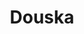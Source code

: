 ---
layout: place
title: "Douska"
permalink: /new-york/new-york/douska.html
stateAbbr: NY
stateName: New York
cityName: New York
place_id: ChIJN2P817hZwokRy8cUeMS_ETk
photos:
  - name: >-
      places/ChIJN2P817hZwokRy8cUeMS_ETk/photos/AeeoHcL5gMAC1PFxo3jv5rNuSE5ITdnSCef4gWEuKav7cD3_KPTIO5p4Z7zLM89MfL5nec_RsaO2Y9OW5SgPJGkkoVAO_TLJM7NOecQPW4KiJX9UZmURVnzJSoKVWEsnu-mliTHfKwMgeulNMqF76X_aWbFqStYzt3OASOKRE-cRZQGzuT5Ndnsopzqpvg1mFY2DMcxECMB1s7jzQJWTMPWeZPQ8XgGFzVYSapOYd53ls0DdyJwt6-n11sArDYcAWqiZ94pm3IFEkgs_-c902bM423a0CLAYlpdK8-3AxlwpBXPN5Q
    widthPx: 3024
    heightPx: 3024
    authorAttributions:
      - displayName: Douska
        uri: https://maps.google.com/maps/contrib/115153021786298058675
        photoUri: >-
          https://lh3.googleusercontent.com/a-/ALV-UjV9bzxVS8So-rKT3AQtS716CBVuyqI0MsW8ZbfwVGO_hfHHxr4=s100-p-k-no-mo
    flagContentUri: >-
      https://www.google.com/local/imagery/report/?cb_client=maps_api_places.places_api&image_key=!1e10!2sAF1QipPfYuQ_mazpg7uMmy7bCM3SRGQRygQa5xJ6EbqM&hl=en-US
    googleMapsUri: >-
      https://www.google.com/maps/place//data=!3m4!1e2!3m2!1sAF1QipPfYuQ_mazpg7uMmy7bCM3SRGQRygQa5xJ6EbqM!2e10!4m2!3m1!1s0x89c259b8d7fc6337:0x3911bfc47814c7cb
  - name: >-
      places/ChIJN2P817hZwokRy8cUeMS_ETk/photos/AeeoHcIqYXGjnUd5_X6KGFelV6ZOWyLakZa4PL72-cQGIXUu4E8L7NWn5YWXdUzgRLBSzp1NDSpG3VtnjNj91DdxwTn7koITZWeY9xmoAsPynJZt41MFdNvR9h_bmvGTPnks9mOZrXM-imtRgZA4XvyjU4VmgjSw-9Tb3jg0frIMKN_1sAAH1bofWZ7sFSaur-Rpjr6bkGEQyyzhKpU9LtVDWKaV12ddNyjzqCU5_WpeXvf6dtrEC6Rg0hS95vBNOR9dgTP2ZaylPxrVhqfCOc7oVIOCg4wx2_KoCDkjEU6yZpAhuA
    widthPx: 800
    heightPx: 800
    authorAttributions:
      - displayName: Douska
        uri: https://maps.google.com/maps/contrib/115153021786298058675
        photoUri: >-
          https://lh3.googleusercontent.com/a-/ALV-UjV9bzxVS8So-rKT3AQtS716CBVuyqI0MsW8ZbfwVGO_hfHHxr4=s100-p-k-no-mo
    flagContentUri: >-
      https://www.google.com/local/imagery/report/?cb_client=maps_api_places.places_api&image_key=!1e10!2sAF1QipN2yyWY_1oaj5brw_drOmMgOFDp8hLY1c-ZocwK&hl=en-US
    googleMapsUri: >-
      https://www.google.com/maps/place//data=!3m4!1e2!3m2!1sAF1QipN2yyWY_1oaj5brw_drOmMgOFDp8hLY1c-ZocwK!2e10!4m2!3m1!1s0x89c259b8d7fc6337:0x3911bfc47814c7cb
  - name: >-
      places/ChIJN2P817hZwokRy8cUeMS_ETk/photos/AeeoHcKMykkszNQEZ5ZhbfLRl8xExepfv5pLlkW4j3HK8bxeaUJsJI_fNQ7wxsfwZAS8Wt-9yxu92goCRcQQ9oFBSE5K0jJLQtRD_Y1Jjs2OcpHdauuawI98wHV0MnKyhY_BiUKXZPSGQetdqmb_vmMg9uMy7NT6YaHvBtxe3TEz9YzM0qWYdupvWm-DSqePSoDb3OWHoCiZX8Pe-sqRMK0W10Ejim02hFA4rDU4ALhJYBPk5rhsoHR6h9AnjwpEYTqtBJEPhCN063Kyju7ib_3lN-QUsGJ6N5fC3DMvmRAIe8HFeA
    widthPx: 3024
    heightPx: 3024
    authorAttributions:
      - displayName: Douska
        uri: https://maps.google.com/maps/contrib/115153021786298058675
        photoUri: >-
          https://lh3.googleusercontent.com/a-/ALV-UjV9bzxVS8So-rKT3AQtS716CBVuyqI0MsW8ZbfwVGO_hfHHxr4=s100-p-k-no-mo
    flagContentUri: >-
      https://www.google.com/local/imagery/report/?cb_client=maps_api_places.places_api&image_key=!1e10!2sAF1QipOS_ICOhqDgVXbW9wiCwcHfHyJZKs9Q4HmEzLXD&hl=en-US
    googleMapsUri: >-
      https://www.google.com/maps/place//data=!3m4!1e2!3m2!1sAF1QipOS_ICOhqDgVXbW9wiCwcHfHyJZKs9Q4HmEzLXD!2e10!4m2!3m1!1s0x89c259b8d7fc6337:0x3911bfc47814c7cb
  - name: >-
      places/ChIJN2P817hZwokRy8cUeMS_ETk/photos/AeeoHcLdfgt94X95T8yJv6NeifYDMRH3JLxhf-U3aFiY-z0qvUnmTM36fVfrLa6dM9K9RDvlN9rB_eJK0mOxTPO_e3AM_MnQUH_LA7TV0tNghtDwEykUn-OpuLdpqW_r5I3p_9msvEdNmg9k0YDUMu3LKz5KQ6CZejFSwqQcpTTIU31fk83DQ9e_RZ3k0WziQvpth0jFigne0NqnpajnyryyPfuWWaY7URLtQNwhqzpDLnKw_2KkTEMY7xLYCvn1UqGHB0-NY0KH0pyXVuCSc6D_Xv5atAYGDLFksn-BlAuOv8ydCg
    widthPx: 800
    heightPx: 800
    authorAttributions:
      - displayName: Douska
        uri: https://maps.google.com/maps/contrib/115153021786298058675
        photoUri: >-
          https://lh3.googleusercontent.com/a-/ALV-UjV9bzxVS8So-rKT3AQtS716CBVuyqI0MsW8ZbfwVGO_hfHHxr4=s100-p-k-no-mo
    flagContentUri: >-
      https://www.google.com/local/imagery/report/?cb_client=maps_api_places.places_api&image_key=!1e10!2sAF1QipPjDuFaOboQA6YMCM85beeE1-xCzVNMcSL7A4cj&hl=en-US
    googleMapsUri: >-
      https://www.google.com/maps/place//data=!3m4!1e2!3m2!1sAF1QipPjDuFaOboQA6YMCM85beeE1-xCzVNMcSL7A4cj!2e10!4m2!3m1!1s0x89c259b8d7fc6337:0x3911bfc47814c7cb
  - name: >-
      places/ChIJN2P817hZwokRy8cUeMS_ETk/photos/AeeoHcJzTybbn3KAV8CG3HyaS20Q-l7q1jKMVOZ1CFadPvc6Muc74DODP1xABhQB-3y9I2oPFR02h4i801a_qL3p991hG4eX3FSD91SHwwv0pFPIe_zfDDYJyZI6FG0S0m9CIPAsb1z-OdbbG1AFzP-mxqKCIhJJww-ym2chnAyc5RqfqMH9Rqpizo_5m7kelkGPjLQKVw4pjV1Qtu8HHXGFPRZIv13TTpwc4S0oHk9aGp6al6JeCZj6VIpo2Q8ASrNBEWwniesCtvGHoC3wB2Z1lN4H99wEZJmkrJiJ0qluDCRV5buoSS-qk6Wgvqr8Mufhtvfa4adLCfjp2DExmsrpuSfV1wjpp2Hj-0pKK8lyPqvncOMeTsHeHRApOuZwawkCiTgkPRHp9q5Y6Sb-pmC0IH14f0GWO7cU3Rvq8iLt8hKs-Q
    widthPx: 1024
    heightPx: 768
    authorAttributions:
      - displayName: Jason Zhang
        uri: https://maps.google.com/maps/contrib/108832832530824433507
        photoUri: >-
          https://lh3.googleusercontent.com/a-/ALV-UjUrbMKW0wcb_aX3GpyPyUhidbpCkYmnr5O36AnsgUYDPfgcyjPd=s100-p-k-no-mo
    flagContentUri: >-
      https://www.google.com/local/imagery/report/?cb_client=maps_api_places.places_api&image_key=!1e10!2sCIHM0ogKEICAgIDaqdGRAw&hl=en-US
    googleMapsUri: >-
      https://www.google.com/maps/place//data=!3m4!1e2!3m2!1sCIHM0ogKEICAgIDaqdGRAw!2e10!4m2!3m1!1s0x89c259b8d7fc6337:0x3911bfc47814c7cb
  - name: >-
      places/ChIJN2P817hZwokRy8cUeMS_ETk/photos/AeeoHcJPZ0CvD1dDRas2abdNG3ubfeNWD-pvwLtiK9HtfQbANfuBbGgVi79lukYmDgb0RoYdHA9Lw3mVzhxaPFCU_6tg60ThO6oA9UaSzO3Y_VEdMq4jjnodt-CKJtCBy6siKxyMy4Andx7vogp8z1C3BF0Ft_jYDx1-5HXG60UrEmzx7aaB0wRHqODMSTJtTwSgguxkvvIS-ww5w1iAO_8q_eVk-n9zGr2yFquFNOIPFhfaWIDVWAngNVVv5vPlUga_J_lGaUbELsrL3XNFQU8eAGN6kivsGOWQFbKvJisRtnE8Hw
    widthPx: 800
    heightPx: 800
    authorAttributions:
      - displayName: Douska
        uri: https://maps.google.com/maps/contrib/115153021786298058675
        photoUri: >-
          https://lh3.googleusercontent.com/a-/ALV-UjV9bzxVS8So-rKT3AQtS716CBVuyqI0MsW8ZbfwVGO_hfHHxr4=s100-p-k-no-mo
    flagContentUri: >-
      https://www.google.com/local/imagery/report/?cb_client=maps_api_places.places_api&image_key=!1e10!2sAF1QipMTtQFuXazDiBGe9NhRGhxHkHhLnHs5y6qdH6Fq&hl=en-US
    googleMapsUri: >-
      https://www.google.com/maps/place//data=!3m4!1e2!3m2!1sAF1QipMTtQFuXazDiBGe9NhRGhxHkHhLnHs5y6qdH6Fq!2e10!4m2!3m1!1s0x89c259b8d7fc6337:0x3911bfc47814c7cb
  - name: >-
      places/ChIJN2P817hZwokRy8cUeMS_ETk/photos/AeeoHcKe9BgNGCnpyxwKtiUaSeCSvNfn5aCVTIDuj1FIV_RdetwxMFj-dFg6b4VZtudbEMst63RV4CHcI7aEXwKmN35K3h7SQB6udrWfMa5ZWuFNSsikE4oSiJ9rMo37NMVAQNTKVUS3OgzhvnbRIYsI9GzPNGyYGPgV6K7c8hyZDwtQaJlkOv6eJjgFpEPRmO0vwl67XOSNxl4cByeTgpKx-7T_-F3rMPN7nX690CBvi3XhsmUzLEbZQgxzl-bZrgkWbCrP1qQH-x477eg7VAiSSZqJ-BQWs7YGZ6p7YoMCWY7d3w
    widthPx: 800
    heightPx: 800
    authorAttributions:
      - displayName: Douska
        uri: https://maps.google.com/maps/contrib/115153021786298058675
        photoUri: >-
          https://lh3.googleusercontent.com/a-/ALV-UjV9bzxVS8So-rKT3AQtS716CBVuyqI0MsW8ZbfwVGO_hfHHxr4=s100-p-k-no-mo
    flagContentUri: >-
      https://www.google.com/local/imagery/report/?cb_client=maps_api_places.places_api&image_key=!1e10!2sAF1QipMgXWrRCq2sy6ehgyi1nKaYCY5lTJDWuliXqCZH&hl=en-US
    googleMapsUri: >-
      https://www.google.com/maps/place//data=!3m4!1e2!3m2!1sAF1QipMgXWrRCq2sy6ehgyi1nKaYCY5lTJDWuliXqCZH!2e10!4m2!3m1!1s0x89c259b8d7fc6337:0x3911bfc47814c7cb
  - name: >-
      places/ChIJN2P817hZwokRy8cUeMS_ETk/photos/AeeoHcK3pH_HRHnOlgkgJFnMKvrTTsZNFXgbROOyl5MhASf8O_NyNsL5snj5A8oQ6if_28Y1ojEw1FwIWP0ADNNwmaKggdy-9cy-ELp9hNHX0Gry9jed1USKPQoVspqlmjfbY9jbV-h8pkJ8AFC1b14bXTR740Ai5LNl8uPQ0qd1Ag0AopGiquPNvkDUqBqy5lfU9BQGH3EVRUeraB_U4gM9Hxyxcu2LerlmUttaOxuYxe2zVo7OY64L1p4Oe6grBJ6P4_igOIIjAtKof-xf8fxedzzXBxQa0s-LsEX8mxWyra8B7A
    widthPx: 800
    heightPx: 800
    authorAttributions:
      - displayName: Douska
        uri: https://maps.google.com/maps/contrib/115153021786298058675
        photoUri: >-
          https://lh3.googleusercontent.com/a-/ALV-UjV9bzxVS8So-rKT3AQtS716CBVuyqI0MsW8ZbfwVGO_hfHHxr4=s100-p-k-no-mo
    flagContentUri: >-
      https://www.google.com/local/imagery/report/?cb_client=maps_api_places.places_api&image_key=!1e10!2sAF1QipNOlqJCN7adViE3UT2A_O4NO-aSfCGkd6vOZuxQ&hl=en-US
    googleMapsUri: >-
      https://www.google.com/maps/place//data=!3m4!1e2!3m2!1sAF1QipNOlqJCN7adViE3UT2A_O4NO-aSfCGkd6vOZuxQ!2e10!4m2!3m1!1s0x89c259b8d7fc6337:0x3911bfc47814c7cb
  - name: >-
      places/ChIJN2P817hZwokRy8cUeMS_ETk/photos/AeeoHcLA7Ut82Y65AsrndRbInu5FmlsKhYWG2K5XrwuuL6ctN3pPWIzi6A6YlOvqBbShZBCoa2RmtYWHMq-MjadJnm34fotBFO9TRj3LOuQdF73G2LSbe6jS4yNyzSQcPXhX34PZpid_KbYLX9oDbvNYMZcRSFeDy28pl00VEmkDYshcinNwwctbY2H57kO32lcIjtSwxcqPrXljhVbQ5gkst0-Np1twhOt62EXR3uOpjpAQ12f9MyThtZDo7ca3ngDLJ2oywIE7gksimjBNoLDy5hkEdF1htW8At6-NhZkBSvgHZA
    widthPx: 800
    heightPx: 800
    authorAttributions:
      - displayName: Douska
        uri: https://maps.google.com/maps/contrib/115153021786298058675
        photoUri: >-
          https://lh3.googleusercontent.com/a-/ALV-UjV9bzxVS8So-rKT3AQtS716CBVuyqI0MsW8ZbfwVGO_hfHHxr4=s100-p-k-no-mo
    flagContentUri: >-
      https://www.google.com/local/imagery/report/?cb_client=maps_api_places.places_api&image_key=!1e10!2sAF1QipNnqAZDbtgHSXxJcftLwxB8ZpsTmt5XDGZWvS_3&hl=en-US
    googleMapsUri: >-
      https://www.google.com/maps/place//data=!3m4!1e2!3m2!1sAF1QipNnqAZDbtgHSXxJcftLwxB8ZpsTmt5XDGZWvS_3!2e10!4m2!3m1!1s0x89c259b8d7fc6337:0x3911bfc47814c7cb
  - name: >-
      places/ChIJN2P817hZwokRy8cUeMS_ETk/photos/AeeoHcKaEaLsnekDSKqBlG7iur99__QeeXLpVCzu70pLnW0UzlyVB_eUYRCcRzbTXYk0xLzs2LqELcO6yjDhl3Jp3lFA95geWt1Lcyxj8qPr7PaXZ_WFlf6LLCihzbpyKpGB8Q4yketdLUrcwlC5ovge-RPhx8QXAKvC1fiFfLzE2-DEUkw_vHTnccb7DUsvbO9fTbKlNk0aI-GPJyAACCiyO9dvlOHqZFcL2AbIQNGqtJoj7QV_yTV_WLjYngLSs4svwI4mXjgac4bifSyrd67mpSuVqg59xr62hkG-1PWZToREJg
    widthPx: 800
    heightPx: 800
    authorAttributions:
      - displayName: Douska
        uri: https://maps.google.com/maps/contrib/115153021786298058675
        photoUri: >-
          https://lh3.googleusercontent.com/a-/ALV-UjV9bzxVS8So-rKT3AQtS716CBVuyqI0MsW8ZbfwVGO_hfHHxr4=s100-p-k-no-mo
    flagContentUri: >-
      https://www.google.com/local/imagery/report/?cb_client=maps_api_places.places_api&image_key=!1e10!2sAF1QipMj-hUNdxZJvknShXhSCZexpjWFVf89vF3LWmhm&hl=en-US
    googleMapsUri: >-
      https://www.google.com/maps/place//data=!3m4!1e2!3m2!1sAF1QipMj-hUNdxZJvknShXhSCZexpjWFVf89vF3LWmhm!2e10!4m2!3m1!1s0x89c259b8d7fc6337:0x3911bfc47814c7cb
address: 63 Delancey St, New York, NY 10002, USA
street: 63 Delancey St
city: New York
state: NY
zip: '10002'
country: USA
neighborhood: null
latitude: '40.719078'
longitude: '-73.990776'
accessibility_options:
  wheelchairAccessibleParking: false
  wheelchairAccessibleRestroom: true
business_status: OPERATIONAL
name: Douska
google_maps_links:
  directionsUri: >-
    https://www.google.com/maps/dir//''/data=!4m7!4m6!1m1!4e2!1m2!1m1!1s0x89c259b8d7fc6337:0x3911bfc47814c7cb!3e0
  placeUri: https://maps.google.com/?cid=4112278785315096523
  writeAReviewUri: >-
    https://www.google.com/maps/place//data=!4m3!3m2!1s0x89c259b8d7fc6337:0x3911bfc47814c7cb!12e1
  reviewsUri: >-
    https://www.google.com/maps/place//data=!4m4!3m3!1s0x89c259b8d7fc6337:0x3911bfc47814c7cb!9m1!1b1
  photosUri: >-
    https://www.google.com/maps/place//data=!4m3!3m2!1s0x89c259b8d7fc6337:0x3911bfc47814c7cb!10e5
primary_type: Sushi Restaurant
opening_hours:
  regular: null
  current: null
secondary_opening_hours:
  regular:
    weekdayDescriptions: null
    type: null
  current:
    weekdayDescriptions: null
    type: null
phone: (646) 657-0908
price_level: null
price_range: $50 &ndash; $100
rating: '4.5'
rating_count: 241
website: null
description: Snug spot for hand rolls & make-your-own platters plus omakase menus.
reviews:
  - name: >-
      places/ChIJN2P817hZwokRy8cUeMS_ETk/reviews/ChZDSUhNMG9nS0VJQ0FnSURfeS1LcEFREAE
    relativePublishTimeDescription: 2 months ago
    rating: 5
    text:
      text: >-
        The omakase was INCREDIBLE. I highly recommend sitting at the bar so you
        can get a view of the sushi making!! Amazing chefs, amazing service.
        Great quality for a good price. Don’t skip out on dessert- get the
        salted caramel mochi 😍 will definitely be coming back!!
      languageCode: en
    originalText:
      text: >-
        The omakase was INCREDIBLE. I highly recommend sitting at the bar so you
        can get a view of the sushi making!! Amazing chefs, amazing service.
        Great quality for a good price. Don’t skip out on dessert- get the
        salted caramel mochi 😍 will definitely be coming back!!
      languageCode: en
    authorAttribution:
      displayName: Molly
      uri: https://www.google.com/maps/contrib/115426508459830820635/reviews
      photoUri: >-
        https://lh3.googleusercontent.com/a-/ALV-UjWadjpLFFR4H92ThcRbA9dQHmsEsq_G6sHfsOcN3UvdWj8lxq9FKg=s128-c0x00000000-cc-rp-mo-ba2
    publishTime: '2025-01-27T04:11:04.977690Z'
    flagContentUri: >-
      https://www.google.com/local/review/rap/report?postId=ChZDSUhNMG9nS0VJQ0FnSURfeS1LcEFREAE&d=17924085&t=1
    googleMapsUri: >-
      https://www.google.com/maps/reviews/data=!4m6!14m5!1m4!2m3!1sChZDSUhNMG9nS0VJQ0FnSURfeS1LcEFREAE!2m1!1s0x89c259b8d7fc6337:0x3911bfc47814c7cb
  - name: >-
      places/ChIJN2P817hZwokRy8cUeMS_ETk/reviews/ChZDSUhNMG9nS0VJQ0FnSUQzbC1ITk9REAE
    relativePublishTimeDescription: 4 months ago
    rating: 5
    text:
      text: >-
        It was my first time having an omakase and I’m happy I had it at Douska.
        Even though it’s a cheap omakase the service is at another level. If
        it’s crowded it may take a while for your order to be delivered but it’s
        quite efficient. The food is amazing, tastes really good and it’s quite
        fresh.
      languageCode: en
    originalText:
      text: >-
        It was my first time having an omakase and I’m happy I had it at Douska.
        Even though it’s a cheap omakase the service is at another level. If
        it’s crowded it may take a while for your order to be delivered but it’s
        quite efficient. The food is amazing, tastes really good and it’s quite
        fresh.
      languageCode: en
    authorAttribution:
      displayName: Federico Gonzalez
      uri: https://www.google.com/maps/contrib/114948451144304851543/reviews
      photoUri: >-
        https://lh3.googleusercontent.com/a-/ALV-UjWmcr5i4Fl_A1YiVH7E3Niq9a42ICOPLCgSOzlY_dr7TfSldAOiMA=s128-c0x00000000-cc-rp-mo-ba4
    publishTime: '2024-11-19T19:32:29.883292Z'
    flagContentUri: >-
      https://www.google.com/local/review/rap/report?postId=ChZDSUhNMG9nS0VJQ0FnSUQzbC1ITk9REAE&d=17924085&t=1
    googleMapsUri: >-
      https://www.google.com/maps/reviews/data=!4m6!14m5!1m4!2m3!1sChZDSUhNMG9nS0VJQ0FnSUQzbC1ITk9REAE!2m1!1s0x89c259b8d7fc6337:0x3911bfc47814c7cb
  - name: >-
      places/ChIJN2P817hZwokRy8cUeMS_ETk/reviews/ChdDSUhNMG9nS0VJQ0FnTUN3LTkzV3pRRRAB
    relativePublishTimeDescription: 3 weeks ago
    rating: 5
    text:
      text: >-
        I have been coming here for years now. I make a point to eat here
        anytime I’m in NYC. The quality has never declined. It’s just great
        quality sushi served in an unpretentious environment. I never have
        trouble getting a reservation. The toro is my absolute favorite. I did
        the omakase this time and it was wonderful and a great price ($75). I
        wanted a little bit more food so ordered one roll to share and a piece
        of toro each with my husband and we were perfectly full.
      languageCode: en
    originalText:
      text: >-
        I have been coming here for years now. I make a point to eat here
        anytime I’m in NYC. The quality has never declined. It’s just great
        quality sushi served in an unpretentious environment. I never have
        trouble getting a reservation. The toro is my absolute favorite. I did
        the omakase this time and it was wonderful and a great price ($75). I
        wanted a little bit more food so ordered one roll to share and a piece
        of toro each with my husband and we were perfectly full.
      languageCode: en
    authorAttribution:
      displayName: Sarah H
      uri: https://www.google.com/maps/contrib/108437303545325116552/reviews
      photoUri: >-
        https://lh3.googleusercontent.com/a/ACg8ocJxrCKyTfKEQySREF-d4jbIK7NDw7f5ERboaXh43gD0YjuULQ=s128-c0x00000000-cc-rp-mo-ba2
    publishTime: '2025-03-21T13:47:59.578003Z'
    flagContentUri: >-
      https://www.google.com/local/review/rap/report?postId=ChdDSUhNMG9nS0VJQ0FnTUN3LTkzV3pRRRAB&d=17924085&t=1
    googleMapsUri: >-
      https://www.google.com/maps/reviews/data=!4m6!14m5!1m4!2m3!1sChdDSUhNMG9nS0VJQ0FnTUN3LTkzV3pRRRAB!2m1!1s0x89c259b8d7fc6337:0x3911bfc47814c7cb
  - name: >-
      places/ChIJN2P817hZwokRy8cUeMS_ETk/reviews/ChZDSUhNMG9nS0VJQ0FnSUR4cFA2a0FREAE
    relativePublishTimeDescription: a year ago
    rating: 5
    text:
      text: >-
        What a great find.  Luke was our server.  He had tables inside and
        outside the restaurant including the bar area.  He was attentive and
        fantastic.  The sushi chefs were amazing as they continuously worked
        patiently and gracefully without skipping a beat throughout the evening.
        The sushi was delicious and the sake we ordered, Brooklyn Kura paired so
        elegantly with every dish.

        The restaurant is located on busy Delancey Street, but well worth the
        experience.
      languageCode: en
    originalText:
      text: >-
        What a great find.  Luke was our server.  He had tables inside and
        outside the restaurant including the bar area.  He was attentive and
        fantastic.  The sushi chefs were amazing as they continuously worked
        patiently and gracefully without skipping a beat throughout the evening.
        The sushi was delicious and the sake we ordered, Brooklyn Kura paired so
        elegantly with every dish.

        The restaurant is located on busy Delancey Street, but well worth the
        experience.
      languageCode: en
    authorAttribution:
      displayName: Mimi
      uri: https://www.google.com/maps/contrib/111596575269722500004/reviews
      photoUri: >-
        https://lh3.googleusercontent.com/a/ACg8ocLpAxNybQqdEQhjiRWrHb_9ybJRmZbm5DcQ2b06LMQtux7qPQ=s128-c0x00000000-cc-rp-mo-ba4
    publishTime: '2023-06-02T03:34:09.459534Z'
    flagContentUri: >-
      https://www.google.com/local/review/rap/report?postId=ChZDSUhNMG9nS0VJQ0FnSUR4cFA2a0FREAE&d=17924085&t=1
    googleMapsUri: >-
      https://www.google.com/maps/reviews/data=!4m6!14m5!1m4!2m3!1sChZDSUhNMG9nS0VJQ0FnSUR4cFA2a0FREAE!2m1!1s0x89c259b8d7fc6337:0x3911bfc47814c7cb
  - name: >-
      places/ChIJN2P817hZwokRy8cUeMS_ETk/reviews/ChZDSUhNMG9nS0VJQ0FnSUM3dEx2R0d3EAE
    relativePublishTimeDescription: 8 months ago
    rating: 4
    text:
      text: >-
        I really wanted to like this place more than I did. It’s a very hole in
        the wall, no frills sushi and hand roll restaurant. We had a reservation
        on a Friday night for 2 people. We arrived and had to wait in this
        awkward hallway area for a couple of minutes before just asking if we
        could sit at the bar.

        It took a very long time for someone to take our order. We ordered the
        crispy rice, tuna crudo, and a couple omakase sets. The crispy rice was
        my favorite and also the most affordable. The quality of all the food
        itself was very good but the slow service and uninviting atmosphere made
        this experience unpleasant.
      languageCode: en
    originalText:
      text: >-
        I really wanted to like this place more than I did. It’s a very hole in
        the wall, no frills sushi and hand roll restaurant. We had a reservation
        on a Friday night for 2 people. We arrived and had to wait in this
        awkward hallway area for a couple of minutes before just asking if we
        could sit at the bar.

        It took a very long time for someone to take our order. We ordered the
        crispy rice, tuna crudo, and a couple omakase sets. The crispy rice was
        my favorite and also the most affordable. The quality of all the food
        itself was very good but the slow service and uninviting atmosphere made
        this experience unpleasant.
      languageCode: en
    authorAttribution:
      displayName: Midori Grabowski
      uri: https://www.google.com/maps/contrib/108055318295848655163/reviews
      photoUri: >-
        https://lh3.googleusercontent.com/a-/ALV-UjW65UpJ6JYZiYB6z2FuxYZJJA--UeISUMoay_N4amjqAfXuaTGW=s128-c0x00000000-cc-rp-mo-ba5
    publishTime: '2024-08-13T02:45:22.929717Z'
    flagContentUri: >-
      https://www.google.com/local/review/rap/report?postId=ChZDSUhNMG9nS0VJQ0FnSUM3dEx2R0d3EAE&d=17924085&t=1
    googleMapsUri: >-
      https://www.google.com/maps/reviews/data=!4m6!14m5!1m4!2m3!1sChZDSUhNMG9nS0VJQ0FnSUM3dEx2R0d3EAE!2m1!1s0x89c259b8d7fc6337:0x3911bfc47814c7cb
parking_options: null
payment_options:
  acceptsCreditCards: true
  acceptsDebitCards: true
  acceptsCashOnly: false
  acceptsNfc: true
allow_dogs: null
curbside_pickup: null
delivery: true
dine_in: true
good_for_children: false
good_for_groups: null
good_for_sports: false
live_music: false
menu_for_children: false
outdoor_seating: true
reservable: true
restroom: true
serves_beer: true
serves_breakfast: null
serves_brunch: null
serves_cocktails: null
serves_coffee: false
serves_dinner: true
serves_dessert: true
serves_lunch: true
serves_vegetarian_food: null
serves_wine: true
takeout: true

---